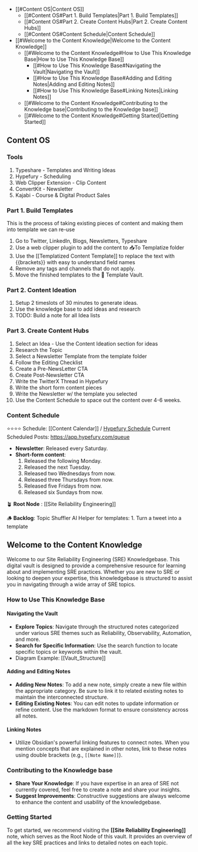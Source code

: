 - [[#Content OS|Content OS]]
	- [[#Content OS#Part 1. Build Templates|Part 1. Build Templates]]
	- [[#Content OS#Part 2. Create Content Hubs|Part 2. Create Content Hubs]]
	- [[#Content OS#Content Schedule|Content Schedule]]
- [[#Welcome to the Content Knowledge|Welcome to the Content Knowledge]]
	- [[#Welcome to the Content Knowledge#How to Use This Knowledge Base|How to Use This Knowledge Base]]
		- [[#How to Use This Knowledge Base#Navigating the Vault|Navigating the Vault]]
		- [[#How to Use This Knowledge Base#Adding and Editing Notes|Adding and Editing Notes]]
		- [[#How to Use This Knowledge Base#Linking Notes|Linking Notes]]
	- [[#Welcome to the Content Knowledge#Contributing to the Knowledge base|Contributing to the Knowledge base]]
	- [[#Welcome to the Content Knowledge#Getting Started|Getting Started]]

## Content OS
### Tools
1. Typeshare - Templates and Writing Ideas
2. Hypefury - Scheduling
3. Web Clipper Extension - Clip Content
4. ConvertKit - Newsletter
5. Kajabi - Course & Digital Product Sales

### Part 1. Build Templates
This is the process of taking existing pieces of content and making them into template we can re-use
1. Go to Twitter, LinkedIn, Blogs, Newsletters, Typeshare
2. Use a web clipper plugin to add the content to 📥To Templatize folder
3. Use the [[Templatized Content Template]] to replace the text with {{brackets}} with easy to understand field names
4. Remove any tags and channels that do not apply.
5. Move the finished templates to the 🏦 Template Vault.

### Part 2. Content Ideation
1.  Setup 2 timeslots of 30 minutes to generate ideas.
2. Use the knowledge base to add ideas and research
3. TODO: Build a note for all Idea lists 
### Part 3. Create Content Hubs

1. Select an Idea - Use the Content Ideation section for ideas
2. Research the Topic
3. Select a Newsletter Template from the template folder
4. Follow the Editing Checklist 
5. Create a Pre-NewsLetter CTA
6. Create Post-Newsletter CTA
7. Write the TwitterX Thread in Hypefury
8. Write the short form content pieces
9. Write the Newsletter w/ the template you selected
10. Use the Content Schedule to space out the content over 4-6 weeks. 


### Content Schedule 

⭐⭐⭐⭐ 
Schedule: [[Content Calendar]] / [Hypefury Schedule](https://app.hypefury.com/queue#schedule)
Current Scheduled Posts: https://app.hypefury.com/queue

- **Newsletter**: Released every Saturday.
- **Short-form content**:
    1. Released the following Monday.
    2. Released the next Tuesday.
    3. Released two Wednesdays from now.
    4. Released three Thursdays from now.
    5. Released five Fridays from now.
    6. Released six Sundays from now.


🪴 **Root Node** : [[Site Reliability Engineering]]

🪵 **Backlog**: 
Topic Shuffler
AI Helper for templates: 1. Turn a tweet into a template 

## Welcome to the Content Knowledge 

Welcome to our Site Reliability Engineering (SRE) Knowledgebase. This digital vault is designed to provide a comprehensive resource for learning about and implementing SRE practices. Whether you are new to SRE or looking to deepen your expertise, this knowledgebase is structured to assist you in navigating through a wide array of SRE topics.

### How to Use This Knowledge Base

#### Navigating the Vault
- **Explore Topics**: Navigate through the structured notes categorized under various SRE themes such as Reliability, Observability, Automation, and more.
- **Search for Specific Information**: Use the search function to locate specific topics or keywords within the vault.
- Diagram Example: [[Vault_Structure]]

#### Adding and Editing Notes
- **Adding New Notes**: To add a new note, simply create a new file within the appropriate category. Be sure to link it to related existing notes to maintain the interconnected structure.
- **Editing Existing Notes**: You can edit notes to update information or refine content. Use the markdown format to ensure consistency across all notes.

#### Linking Notes
- Utilize Obsidian's powerful linking features to connect notes. When you mention concepts that are explained in other notes, link to these notes using double brackets (e.g., `[[Note Name]]`).

### Contributing to the Knowledge base
- **Share Your Knowledge**: If you have expertise in an area of SRE not currently covered, feel free to create a note and share your insights.
- **Suggest Improvements**: Constructive suggestions are always welcome to enhance the content and usability of the knowledgebase.

### Getting Started
To get started, we recommend visiting the **[[Site Reliability Engineering]]** note, which serves as the Root Node of this vault. It provides an overview of all the key SRE practices and links to detailed notes on each topic.





